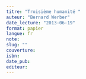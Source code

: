 ```yaml
---
titre: "Troisième humanité "
auteur: "Bernard Werber"
date_lecture: "2013-06-19"
format: papier
langue: fr
note:
slug: ""
couverture: 
isbn: 
date_pub: 
editeur: 
---
```


